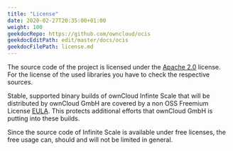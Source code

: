 ```yaml
---
title: "License"
date: 2020-02-27T20:35:00+01:00
weight: 100
geekdocRepo: https://github.com/owncloud/ocis
geekdocEditPath: edit/master/docs/ocis
geekdocFilePath: license.md
---
```


The source code of the project is licensed under the [Apache 2.0](https://github.com/owncloud/ocis/blob/master/LICENSE) license. For the license of the used libraries you have to check the respective sources.

Stable, supported binary builds of ownCloud Infinte Scale that will be distributed by ownCloud GmbH are covered by a non OSS Freemium License [EULA](https://owncloud.com/license-owncloud-infinite-scale/). This protects additional efforts that ownCloud GmbH is putting into these builds.

Since the source code of Infinite Scale is available under free licenses, the free usage can, should and will not be limited in general.
